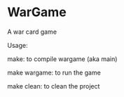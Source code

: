 WarGame
=======

A war card game

Usage:

make: to compile wargame (aka main)

make wargame: to run the game

make clean: to clean the project

